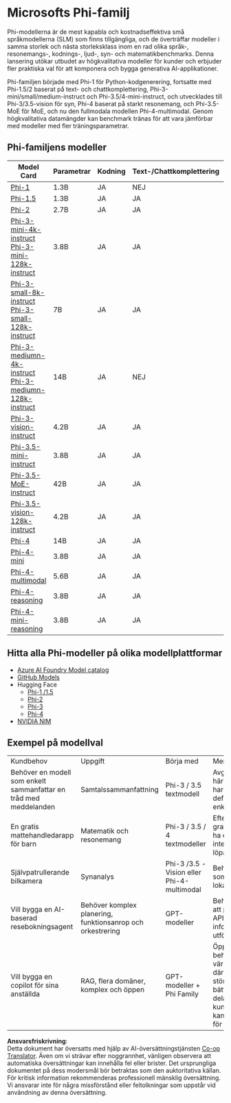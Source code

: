 <!--
CO_OP_TRANSLATOR_METADATA:
{
  "original_hash": "b5d936ffe4dfbab2244f6eb21b11f3b3",
  "translation_date": "2025-07-16T18:34:32+00:00",
  "source_file": "md/01.Introduction/01/01.PhiFamily.md",
  "language_code": "sv"
}
-->
# Microsofts Phi-familj

Phi-modellerna är de mest kapabla och kostnadseffektiva små språkmodellerna (SLM) som finns tillgängliga, och de överträffar modeller i samma storlek och nästa storleksklass inom en rad olika språk-, resonemangs-, kodnings-, ljud-, syn- och matematikbenchmarks. Denna lansering utökar utbudet av högkvalitativa modeller för kunder och erbjuder fler praktiska val för att komponera och bygga generativa AI-applikationer.

Phi-familjen började med Phi-1 för Python-kodgenerering, fortsatte med Phi-1.5/2 baserat på text- och chattkomplettering, Phi-3-mini/small/medium-instruct och Phi-3.5/4-mini-instruct, och utvecklades till Phi-3/3.5-vision för syn, Phi-4 baserat på starkt resonemang, och Phi-3.5-MoE för MoE, och nu den fullmodala modellen Phi-4-multimodal. Genom högkvalitativa datamängder kan benchmark tränas för att vara jämförbar med modeller med fler träningsparametrar.

## Phi-familjens modeller

<div style="font-size:8px">

| Model Card |Parametrar|Kodning|Text-/Chattkomplettering|Avancerat resonemang| Syn | Ljud | MoE
| - | -  | - | - |- |- |- |- |
|[Phi-1](https://huggingface.co/microsoft/phi-1)|1.3B| JA| NEJ | NEJ |NEJ |NEJ |NEJ |
|[Phi-1.5](https://huggingface.co/microsoft/phi-1_5)|1.3B| JA|JA| NEJ |NEJ |NEJ |NEJ |
|[Phi-2](https://huggingface.co/microsoft/phi-1_5)|2.7B| JA|JA| NEJ |NEJ |NEJ |NEJ |
|[Phi-3-mini-4k-instruct](https://huggingface.co/microsoft/Phi-3-mini-4k-instruct)<br/>[Phi-3-mini-128k-instruct](https://huggingface.co/microsoft/Phi-3-mini-128k-instruct)|3.8B| JA|JA| NEJ |NEJ |NEJ |NEJ |
|[Phi-3-small-8k-instruct](https://huggingface.co/microsoft/Phi-3-small-8k-instruct)<br/>[Phi-3-small-128k-instruct](https://huggingface.co/microsoft/Phi-3-small-128k-instruct)<br/>|7B| JA|JA| NEJ |NEJ |NEJ |NEJ |
|[Phi-3-mediumn-4k-instruct](https://huggingface.co/microsoft/Phi-3-medium-4k-instruct)<br>[Phi-3-mediumn-128k-instruct](https://huggingface.co/microsoft/Phi-3-medium-128k-instruct)|14B|JA|NEJ| NEJ |NEJ |NEJ |NEJ |
|[Phi-3-vision-instruct](https://huggingface.co/microsoft/Phi-3-vision-128k-instruct)|4.2B|JA|JA|NEJ |NEJ |NEJ |NEJ |
|[Phi-3.5-mini-instruct](https://huggingface.co/microsoft/Phi-3.5-mini-instruct)|3.8B|JA|JA| NEJ |NEJ |NEJ |NEJ |
|[Phi-3.5-MoE-instruct](https://huggingface.co/microsoft/Phi-3.5-MoE-instruct)|42B|JA|JA| NEJ |NEJ |NEJ |JA |
|[Phi-3.5-vision-128k-instruct](https://huggingface.co/microsoft/Phi-3.5-vision-instruct)|4.2B|JA|JA| NEJ |JA |NEJ |NEJ |
|[Phi-4](https://huggingface.co/microsoft/phi-4)|14B|JA|JA| NEJ |NEJ |NEJ |NEJ |
|[Phi-4-mini](https://huggingface.co/microsoft/Phi-4-mini-instruct)|3.8B|JA|JA| NEJ |NEJ |NEJ |NEJ |
|[Phi-4-multimodal](https://huggingface.co/microsoft/Phi-4-multimodal-instruct)|5.6B|JA|JA| NEJ |JA |JA |NEJ |
|[Phi-4-reasoning](../../../../../md/01.Introduction/01)|3.8B|JA|JA| JA |NEJ |NEJ |NEJ |
|[Phi-4-mini-reasoning](../../../../../md/01.Introduction/01)|3.8B|JA|JA| JA |NEJ |NEJ |NEJ |

</div>

## **Hitta alla Phi-modeller på olika modellplattformar**

- [Azure AI Foundry Model catalog](https://ai.azure.com/explore/models?selectedCollection=phi)
- [GitHub Models](https://github.com/marketplace?query=Phi&type=models)
- Hugging Face
  - [Phi-1 /1.5](https://huggingface.co/collections/microsoft/phi-1-6626e29134744e94e222d572)
  - [Phi-2](https://huggingface.co/microsoft/phi-2)
  - [Phi-3](https://huggingface.co/collections/microsoft/phi-3-6626e15e9585a200d2d761e3)
  - [Phi-4](https://huggingface.co/collections/microsoft/phi-4-677e9380e514feb5577a40e4) 
- [NVIDIA NIM](https://build.nvidia.com/search?q=Phi)
 
## Exempel på modellval

| | | | |
|-|-|-|-|
|Kundbehov|Uppgift|Börja med|Mer information|
|Behöver en modell som enkelt sammanfattar en tråd med meddelanden|Samtalssammanfattning|Phi-3 / 3.5 textmodell|Avgörande faktor här är att kunden har en väl definierad och enkel språkuppgift|
|En gratis mattehandledarapp för barn|Matematik och resonemang|Phi-3 / 3.5 / 4 textmodeller|Eftersom appen är gratis vill kunderna ha en lösning som inte kostar dem löpande|
|Självpatrullerande bilkamera|Synanalys|Phi-3 /3.5 -Vision eller Phi-4-multimodal|Behöver en lösning som kan fungera lokalt utan internet|
|Vill bygga en AI-baserad resebokningsagent|Behöver komplex planering, funktionsanrop och orkestrering|GPT-modeller|Behöver förmåga att planera, anropa API:er för att samla information och utföra|
|Vill bygga en copilot för sina anställda|RAG, flera domäner, komplex och öppen|GPT-modeller + Phi Family|Öppen scenariotyp, behöver bredare världskunskap, därför passar en större modell bättre. Du behöver dela upp kunskapsinnehållet, kanske är SLM rätt för dig|

**Ansvarsfriskrivning**:  
Detta dokument har översatts med hjälp av AI-översättningstjänsten [Co-op Translator](https://github.com/Azure/co-op-translator). Även om vi strävar efter noggrannhet, vänligen observera att automatiska översättningar kan innehålla fel eller brister. Det ursprungliga dokumentet på dess modersmål bör betraktas som den auktoritativa källan. För kritisk information rekommenderas professionell mänsklig översättning. Vi ansvarar inte för några missförstånd eller feltolkningar som uppstår vid användning av denna översättning.